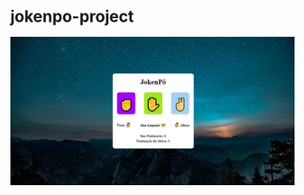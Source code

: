 # jokenpo-project

<img src="https://github.com/BrenodePaiva/jokenpo-project/blob/img/assets/jokenpo.jpeg?raw=true">
